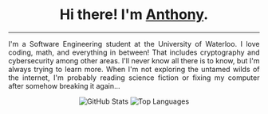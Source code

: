 <h1 align="center">Hi there! I'm <a href="https://chenanthony.com/">Anthony</a>.</h1>

---

<div align="justify">

I'm a Software Engineering student at the University of Waterloo. I love coding, math, and everything in between! That includes cryptography and cybersecurity among other areas. I'll never know all there is to know, but I'm always trying to learn more. When I'm not exploring the untamed wilds of the internet, I'm probably reading science fiction or fixing my computer after somehow breaking it again...

</div>

<div align="center">

![GitHub Stats](https://github-readme-stats.vercel.app/api?username=0foxes&count_private=true&show_icons=true&theme=material-palenight&icon_color=6a5acd&hide_border=true&line_height=28&custom_title=Contribution%20Statistics&count_private=true)
![Top Languages](https://github-readme-stats.vercel.app/api/top-langs?username=0foxes&theme=material-palenight&hide_border=true&layout=compact&langs_count=10&card_width=333)

</div>
